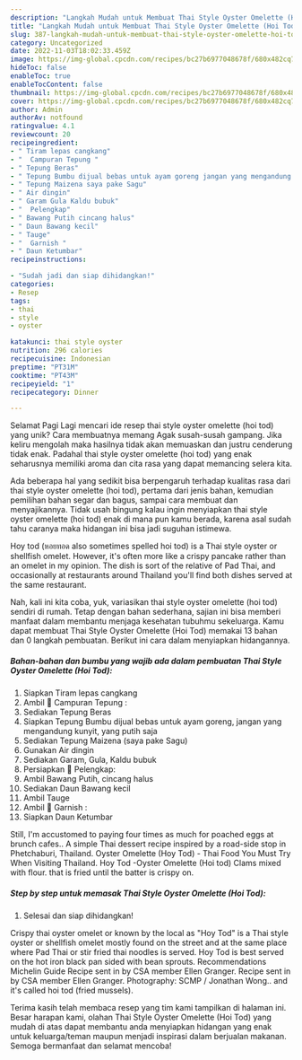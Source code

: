 ```yaml
---
description: "Langkah Mudah untuk Membuat Thai Style Oyster Omelette (Hoi Tod) yang Lezat, Sempurna"
title: "Langkah Mudah untuk Membuat Thai Style Oyster Omelette (Hoi Tod) yang Lezat, Sempurna"
slug: 387-langkah-mudah-untuk-membuat-thai-style-oyster-omelette-hoi-tod-yang-lezat-sempurna
category: Uncategorized
date: 2022-11-03T18:02:33.459Z
image: https://img-global.cpcdn.com/recipes/bc27b6977048678f/680x482cq70/thai-style-oyster-omelette-hoi-tod-foto-resep-utama.jpg
hideToc: false
enableToc: true
enableTocContent: false
thumbnail: https://img-global.cpcdn.com/recipes/bc27b6977048678f/680x482cq70/thai-style-oyster-omelette-hoi-tod-foto-resep-utama.jpg
cover: https://img-global.cpcdn.com/recipes/bc27b6977048678f/680x482cq70/thai-style-oyster-omelette-hoi-tod-foto-resep-utama.jpg
author: Admin
authorAv: notfound
ratingvalue: 4.1
reviewcount: 20
recipeingredient:
- " Tiram lepas cangkang"
- "  Campuran Tepung "
- " Tepung Beras"
- " Tepung Bumbu dijual bebas untuk ayam goreng jangan yang mengandung kunyit yang putih saja"
- " Tepung Maizena saya pake Sagu"
- " Air dingin"
- " Garam Gula Kaldu bubuk"
- "  Pelengkap"
- " Bawang Putih cincang halus"
- " Daun Bawang kecil"
- " Tauge"
- "  Garnish "
- " Daun Ketumbar"
recipeinstructions:

- "Sudah jadi dan siap dihidangkan!"
categories:
- Resep
tags:
- thai
- style
- oyster

katakunci: thai style oyster 
nutrition: 296 calories
recipecuisine: Indonesian
preptime: "PT31M"
cooktime: "PT43M"
recipeyield: "1"
recipecategory: Dinner

---
```



Selamat Pagi Lagi mencari ide resep thai style oyster omelette (hoi tod) yang unik? Cara membuatnya memang Agak susah-susah gampang. Jika keliru mengolah maka hasilnya tidak akan memuaskan dan justru cenderung tidak enak. Padahal thai style oyster omelette (hoi tod) yang enak seharusnya memiliki aroma dan cita rasa yang dapat memancing selera kita.


Ada beberapa hal yang sedikit bisa berpengaruh terhadap kualitas rasa dari thai style oyster omelette (hoi tod), pertama dari jenis bahan, kemudian pemilihan bahan segar dan bagus, sampai cara membuat dan menyajikannya. Tidak usah bingung kalau ingin menyiapkan thai style oyster omelette (hoi tod) enak di mana pun kamu berada, karena asal sudah tahu caranya maka hidangan ini bisa jadi suguhan istimewa.

Hoy tod (หอยทอด also sometimes spelled hoi tod) is a Thai style oyster or shellfish omelet. However, it&#39;s often more like a crispy pancake rather than an omelet in my opinion. The dish is sort of the relative of Pad Thai, and occasionally at restaurants around Thailand you&#39;ll find both dishes served at the same restaurant.


Nah, kali ini kita coba, yuk, variasikan thai style oyster omelette (hoi tod) sendiri di rumah. Tetap dengan bahan sederhana, sajian ini bisa memberi manfaat dalam membantu menjaga kesehatan tubuhmu sekeluarga. Kamu dapat membuat Thai Style Oyster Omelette (Hoi Tod) memakai 13 bahan dan 0 langkah pembuatan. Berikut ini cara dalam menyiapkan hidangannya.

<!--inarticleads1-->

##### Bahan-bahan dan bumbu yang wajib ada dalam pembuatan Thai Style Oyster Omelette (Hoi Tod):

1. Siapkan  Tiram lepas cangkang
1. Ambil  🌸 Campuran Tepung :
1. Sediakan  Tepung Beras
1. Siapkan  Tepung Bumbu dijual bebas untuk ayam goreng, jangan yang mengandung kunyit, yang putih saja
1. Sediakan  Tepung Maizena (saya pake Sagu)
1. Gunakan  Air dingin
1. Sediakan  Garam, Gula, Kaldu bubuk
1. Persiapkan  🌸 Pelengkap:
1. Ambil  Bawang Putih, cincang halus
1. Sediakan  Daun Bawang kecil
1. Ambil  Tauge
1. Ambil  🌸 Garnish :
1. Siapkan  Daun Ketumbar


Still, I&#39;m accustomed to paying four times as much for poached eggs at brunch cafes.. A simple Thai dessert recipe inspired by a road-side stop in Phetchaburi, Thailand. Oyster Omelette (Hoy Tod) - Thai Food You Must Try When Visiting Thailand. Hoy Tod -Oyster Omelette (Hoi tod) Clams mixed with flour. that is fried until the batter is crispy on. 

<!--inarticleads2-->

##### Step by step untuk memasak Thai Style Oyster Omelette (Hoi Tod):


1. Selesai dan siap dihidangkan!

Crispy thai oyster omelet or known by the local as &#34;Hoy Tod&#34; is a Thai style oyster or shellfish omelet mostly found on the street and at the same place where Pad Thai or stir fried thai noodles is served. Hoy Tod is best served on the hot iron black pan sided with bean sprouts. Recommendations Michelin Guide Recipe sent in by CSA member Ellen Granger. Recipe sent in by CSA member Ellen Granger. Photography: SCMP / Jonathan Wong.. and it&#39;s called hoi tod (fried mussels). 

Terima kasih telah membaca resep yang tim kami tampilkan di halaman ini. Besar harapan kami, olahan Thai Style Oyster Omelette (Hoi Tod) yang mudah di atas dapat membantu anda menyiapkan hidangan yang enak untuk keluarga/teman maupun menjadi inspirasi dalam berjualan makanan. Semoga bermanfaat dan selamat mencoba!
